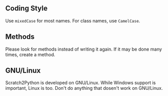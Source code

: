## Coding Style

Use `mixedCase` for most names. For class names, use `CamelCase`.

## Methods

Please look for methods instead of writing it again. If it may be done many times, create a method.

## GNU/Linux

Scratch2Python is developed on GNU/Linux. While Windows support is important, Linux is too. Don't do anything that dosen't work on GNU/Linux.
